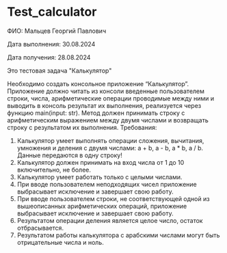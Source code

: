 # Test_calculator
 ФИО: Мальцев Георгий Павлович
 
 Дата выполнения: 30.08.2024

 Дата получения: 28.08.2024

 Это тестовая задача "Калькулятор"

 Необходимо создать консольное приложение “Калькулятор”. Приложение должно читать из консоли введенные пользователем строки, числа, арифметические операции проводимые между ними и выводить в консоль результат их выполнения, реализуется через функцию main(input: str). Метод должен принимать строку с арифметическим выражением между двумя числами и возвращать строку с результатом их выполнения.
Требования:
1. Калькулятор умеет выполнять операции сложения, вычитания, умножения и деления с двумя числами: a + b, a - b, a * b, a / b. Данные передаются в одну строку!
2. Калькулятор должен принимать на вход числа от 1 до 10 включительно, не более.
3. Калькулятор умеет работать только с целыми числами.
4. При вводе пользователем неподходящих чисел приложение выбрасывает исключение и завершает свою работу.
5. При вводе пользователем строки, не соответствующей одной из вышеописанных арифметических операций, приложение выбрасывает исключение и завершает свою работу.
6. Результатом операции деления является целое число, остаток отбрасывается. 
7. Результатом работы калькулятора с арабскими числами могут быть отрицательные числа и ноль.


